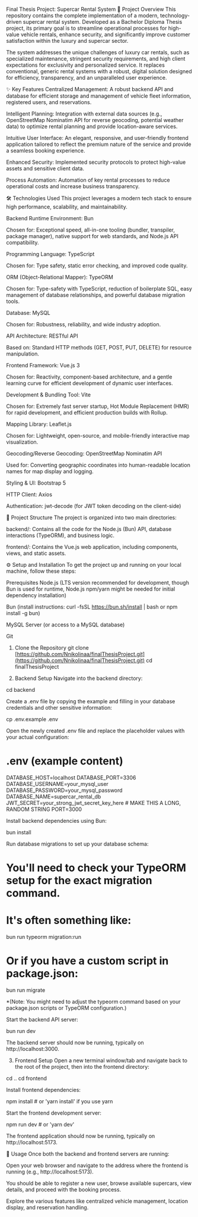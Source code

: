 Final Thesis Project: Supercar Rental System
🚀 Project Overview
This repository contains the complete implementation of a modern, technology-driven supercar rental system. Developed as a Bachelor Diploma Thesis project, its primary goal is to streamline operational processes for high-value vehicle rentals, enhance security, and significantly improve customer satisfaction within the luxury and supercar sector.

The system addresses the unique challenges of luxury car rentals, such as specialized maintenance, stringent security requirements, and high client expectations for exclusivity and personalized service. It replaces conventional, generic rental systems with a robust, digital solution designed for efficiency, transparency, and an unparalleled user experience.

✨ Key Features
Centralized Management: A robust backend API and database for efficient storage and management of vehicle fleet information, registered users, and reservations.

Intelligent Planning: Integration with external data sources (e.g., OpenStreetMap Nominatim API for reverse geocoding, potential weather data) to optimize rental planning and provide location-aware services.

Intuitive User Interface: An elegant, responsive, and user-friendly frontend application tailored to reflect the premium nature of the service and provide a seamless booking experience.

Enhanced Security: Implemented security protocols to protect high-value assets and sensitive client data.

Process Automation: Automation of key rental processes to reduce operational costs and increase business transparency.

🛠 Technologies Used
This project leverages a modern tech stack to ensure high performance, scalability, and maintainability.

Backend
Runtime Environment: Bun

Chosen for: Exceptional speed, all-in-one tooling (bundler, transpiler, package manager), native support for web standards, and Node.js API compatibility.

Programming Language: TypeScript

Chosen for: Type safety, static error checking, and improved code quality.

ORM (Object-Relational Mapper): TypeORM

Chosen for: Type-safety with TypeScript, reduction of boilerplate SQL, easy management of database relationships, and powerful database migration tools.

Database: MySQL

Chosen for: Robustness, reliability, and wide industry adoption.

API Architecture: RESTful API

Based on: Standard HTTP methods (GET, POST, PUT, DELETE) for resource manipulation.

Frontend
Framework: Vue.js 3

Chosen for: Reactivity, component-based architecture, and a gentle learning curve for efficient development of dynamic user interfaces.

Development & Bundling Tool: Vite

Chosen for: Extremely fast server startup, Hot Module Replacement (HMR) for rapid development, and efficient production builds with Rollup.

Mapping Library: Leaflet.js

Chosen for: Lightweight, open-source, and mobile-friendly interactive map visualization.

Geocoding/Reverse Geocoding: OpenStreetMap Nominatim API

Used for: Converting geographic coordinates into human-readable location names for map display and logging.

Styling & UI: Bootstrap 5

HTTP Client: Axios

Authentication: jwt-decode (for JWT token decoding on the client-side)

📂 Project Structure
The project is organized into two main directories:

backend/: Contains all the code for the Node.js (Bun) API, database interactions (TypeORM), and business logic.

frontend/: Contains the Vue.js web application, including components, views, and static assets.

⚙️ Setup and Installation
To get the project up and running on your local machine, follow these steps:

Prerequisites
Node.js (LTS version recommended for development, though Bun is used for runtime, Node.js npm/yarn might be needed for initial dependency installation)

Bun (install instructions: curl -fsSL https://bun.sh/install | bash or npm install -g bun)

MySQL Server (or access to a MySQL database)

Git

1. Clone the Repository
git clone [https://github.com/Nnikolinaa/finalThesisProject.git](https://github.com/Nnikolinaa/finalThesisProject.git)
cd finalThesisProject

2. Backend Setup
Navigate into the backend directory:

cd backend

Create a .env file by copying the example and filling in your database credentials and other sensitive information:

cp .env.example .env

Open the newly created .env file and replace the placeholder values with your actual configuration:

# .env (example content)
DATABASE_HOST=localhost
DATABASE_PORT=3306
DATABASE_USERNAME=your_mysql_user
DATABASE_PASSWORD=your_mysql_password
DATABASE_NAME=supercar_rental_db
JWT_SECRET=your_strong_jwt_secret_key_here # MAKE THIS A LONG, RANDOM STRING
PORT=3000

Install backend dependencies using Bun:

bun install

Run database migrations to set up your database schema:

# You'll need to check your TypeORM setup for the exact migration command.
# It's often something like:
bun run typeorm migration:run
# Or if you have a custom script in package.json:
bun run migrate

*(Note: You might need to adjust the typeorm command based on your package.json scripts or TypeORM configuration.)

Start the backend API server:

bun run dev

The backend server should now be running, typically on http://localhost:3000.

3. Frontend Setup
Open a new terminal window/tab and navigate back to the root of the project, then into the frontend directory:

cd ..
cd frontend

Install frontend dependencies:

npm install # or 'yarn install' if you use yarn

Start the frontend development server:

npm run dev # or 'yarn dev'

The frontend application should now be running, typically on http://localhost:5173.

🚀 Usage
Once both the backend and frontend servers are running:

Open your web browser and navigate to the address where the frontend is running (e.g., http://localhost:5173).

You should be able to register a new user, browse available supercars, view details, and proceed with the booking process.

Explore the various features like centralized vehicle management, location display, and reservation handling.
